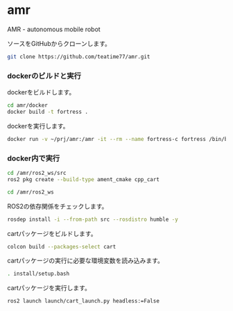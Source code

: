 # amr
AMR - autonomous mobile robot


ソースをGitHubからクローンします。
```sh
git clone https://github.com/teatime77/amr.git
```


### dockerのビルドと実行

dockerをビルドします。
```sh
cd amr/docker
docker build -t fortress .
```

dockerを実行します。
```sh
docker run -v ~/prj/amr:/amr -it --rm --name fortress-c fortress /bin/bash
```

### docker内で実行

```sh
cd /amr/ros2_ws/src
ros2 pkg create --build-type ament_cmake cpp_cart
```


```sh
cd /amr/ros2_ws
```

ROS2の依存関係をチェックします。
```sh
rosdep install -i --from-path src --rosdistro humble -y
```

cartパッケージをビルドします。
```sh
colcon build --packages-select cart
```

cartパッケージの実行に必要な環境変数を読み込みます。
```sh
. install/setup.bash 
```

cartパッケージを実行します。
```sh
ros2 launch launch/cart_launch.py headless:=False
```
